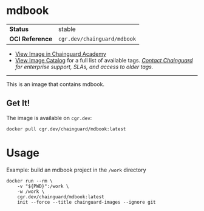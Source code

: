 <!--monopod:start-->
# mdbook
| | |
| - | - |
| **Status** | stable |
| **OCI Reference** | `cgr.dev/chainguard/mdbook` |


* [View Image in Chainguard Academy](https://edu.chainguard.dev/chainguard/chainguard-images/reference/mdbook/overview/)
* [View Image Catalog](https://console.enforce.dev/images/catalog) for a full list of available tags.
*[Contact Chainguard](https://www.chainguard.dev/chainguard-images) for enterprise support, SLAs, and access to older tags.*

---
<!--monopod:end-->

This is an image that contains mdbook.

## Get It!

The image is available on `cgr.dev`:

```
docker pull cgr.dev/chainguard/mdbook:latest
```

# Usage

Example: build an mdbook project in the `/work` directory

```
docker run --rm \
    -v "${PWD}":/work \
    -w /work \
    cgr.dev/chainguard/mdbook:latest
    init --force --title chainguard-images --ignore git
```
